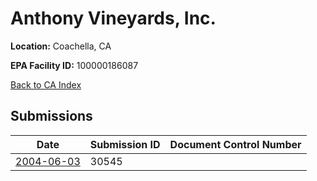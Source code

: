 # Anthony Vineyards, Inc.

**Location:** Coachella, CA

**EPA Facility ID:** 100000186087

[Back to CA Index](../../index.md)

## Submissions

| Date | Submission ID | Document Control Number |
|------|--------------|-------------------------|
| [2004-06-03](submissions/30545.md) | 30545 |  |
